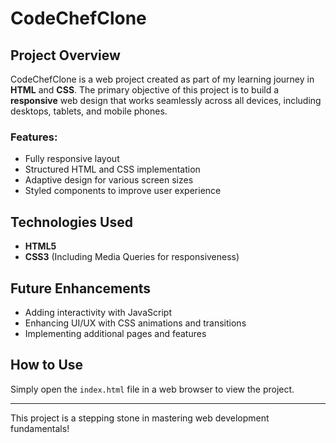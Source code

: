 # CodeChefClone

## Project Overview
CodeChefClone is a web project created as part of my learning journey in **HTML** and **CSS**. The primary objective of this project is to build a **responsive** web design that works seamlessly across all devices, including desktops, tablets, and mobile phones.

### Features:
- Fully responsive layout
- Structured HTML and CSS implementation
- Adaptive design for various screen sizes
- Styled components to improve user experience

## Technologies Used
- **HTML5**
- **CSS3** (Including Media Queries for responsiveness)

## Future Enhancements
- Adding interactivity with JavaScript
- Enhancing UI/UX with CSS animations and transitions
- Implementing additional pages and features

## How to Use
Simply open the `index.html` file in a web browser to view the project.

---
This project is a stepping stone in mastering web development fundamentals!
